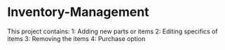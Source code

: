 # Inventory-Management
This project contains:
1: Adding new parts or items 
2: Editing specifics of items
3: Removing the items
4: Purchase option
